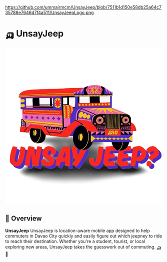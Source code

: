 https://github.com/ummairmcm/UnsayJeep/blob/7511b1d150e58db25a64c735788e7646d7f4a511/UnsayJeepLogo.png
# 🛺 UnsayJeep

![UnsayJeep Logo](https://github.com/ummairmcm/UnsayJeep/blob/7511b1d150e58db25a64c735788e7646d7f4a511/UnsayJeepLogo.png)

## 📍 Overview

**UnsayJeep** UnsayJeep is location-aware mobile app designed to help commuters in Davao City quickly and easily figure out which jeepney to ride to reach their destination. Whether you're a student, tourist, or local exploring new areas, UnsayJeep takes the guesswork out of commuting. 🛺📍
